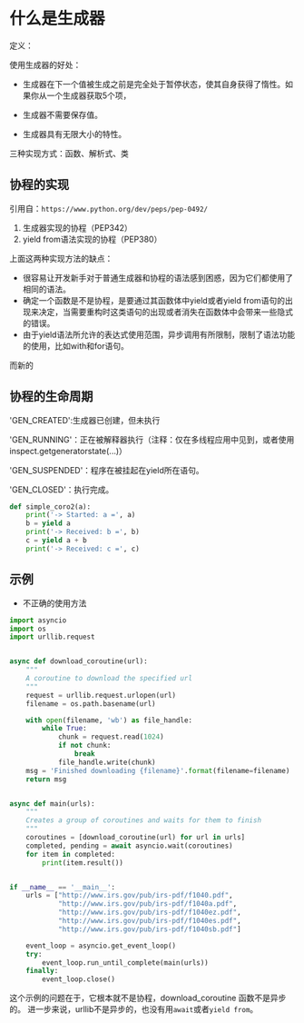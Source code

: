 # 什么是生成器

定义：

使用生成器的好处：

- 生成器在下一个值被生成之前是完全处于暂停状态，使其自身获得了惰性。如果你从一个生成器获取5个项，

- 生成器不需要保存值。

- 生成器具有无限大小的特性。

三种实现方式：函数、解析式、类

## 协程的实现

引用自：`https://www.python.org/dev/peps/pep-0492/`

1. 生成器实现的协程（PEP342）
2. yield from语法实现的协程（PEP380）

上面这两种实现方法的缺点：

- 很容易让开发新手对于普通生成器和协程的语法感到困惑，因为它们都使用了相同的语法。
- 确定一个函数是不是协程，是要通过其函数体中yield或者yield from语句的出现来决定，当需要重构时这类语句的出现或者消失在函数体中会带来一些隐式的错误。
- 由于yield语法所允许的表达式使用范围，异步调用有所限制，限制了语法功能的使用，比如with和for语句。

而新的

## 协程的生命周期

'GEN_CREATED':生成器已创建，但未执行

'GEN_RUNNING'：正在被解释器执行（注释：仅在多线程应用中见到，或者使用inspect.getgeneratorstate(...)）

'GEN_SUSPENDED'：程序在被挂起在yield所在语句。

'GEN_CLOSED'：执行完成。


```python
def simple_coro2(a):
    print('-> Started: a =', a)
    b = yield a
    print('-> Received: b =', b)
    c = yield a + b
    print('-> Received: c =', c)
```

## 示例

- 不正确的使用方法

```python
import asyncio
import os
import urllib.request


async def download_coroutine(url):
    """
    A coroutine to download the specified url
    """
    request = urllib.request.urlopen(url)
    filename = os.path.basename(url)

    with open(filename, 'wb') as file_handle:
        while True:
            chunk = request.read(1024)
            if not chunk:
                break
            file_handle.write(chunk)
    msg = 'Finished downloading {filename}'.format(filename=filename)
    return msg


async def main(urls):
    """
    Creates a group of coroutines and waits for them to finish
    """
    coroutines = [download_coroutine(url) for url in urls]
    completed, pending = await asyncio.wait(coroutines)
    for item in completed:
        print(item.result())


if __name__ == '__main__':
    urls = ["http://www.irs.gov/pub/irs-pdf/f1040.pdf",
            "http://www.irs.gov/pub/irs-pdf/f1040a.pdf",
            "http://www.irs.gov/pub/irs-pdf/f1040ez.pdf",
            "http://www.irs.gov/pub/irs-pdf/f1040es.pdf",
            "http://www.irs.gov/pub/irs-pdf/f1040sb.pdf"]

    event_loop = asyncio.get_event_loop()
    try:
        event_loop.run_until_complete(main(urls))
    finally:
        event_loop.close()
```

这个示例的问题在于，它根本就不是协程，download_coroutine 函数不是异步的。
进一步来说，urllib不是异步的，也没有用`await`或者`yield from`。